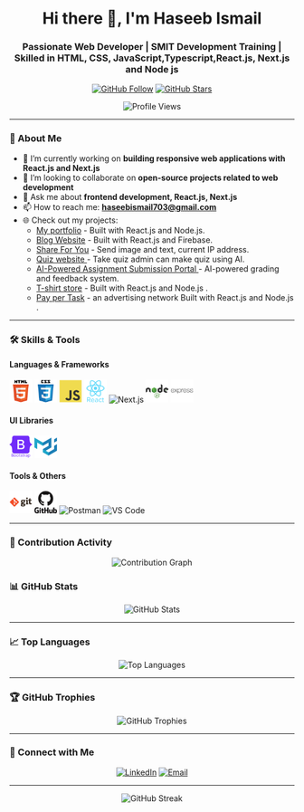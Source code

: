 <h1 align="center">Hi there 👋, I'm Haseeb Ismail</h1>
<h3 align="center">Passionate Web Developer | SMIT Development Training | Skilled in HTML, CSS, JavaScript,Typescript,React.js, Next.js and Node js </h3>
<p align="center">
  <a href="https://github.com/Haseebismail703"><img src="https://img.shields.io/github/followers/Haseebismail703?style=social" alt="GitHub Follow"/></a>
  <a href="https://github.com/Haseebismail703?tab=stars"><img src="https://img.shields.io/github/stars/Haseebismail703?style=social" alt="GitHub Stars"/></a>
</p>

<p align="center">
  <img src="https://komarev.com/ghpvc/?username=haseebismail703&label=Profile%20views&color=0e75b6&style=flat" alt="Profile Views" />
  
</p>

---

### 🚀 About Me

- 🔭 I’m currently working on **building responsive web applications with React.js and Next.js**
- 👯 I’m looking to collaborate on **open-source projects related to web development**
- 💬 Ask me about **frontend development, React.js, Next.js**
- 📫 How to reach me: **[haseebismail703@gmail.com](mailto:haseebismail703@gmail.com)**
- 🌐 Check out my projects:
  - [My portfolio](https://my-portfolio-nine-silk-74.vercel.app/) - Built with React.js and Node.js.
  - [Blog Website](https://lucent-basbousa-44a9ce.netlify.app/) - Built with React.js and Firebase.
  - [Share For You](https://shareforyou.netlify.app/) - Send image and text, current IP address.
  - [Quiz website ](https://smit-quiz-front.vercel.app/) - Take quiz admin can make quiz using AI.
  - [AI-Powered Assignment Submission Portal ](https://smit-assigment-submission-portal.vercel.app/) - AI-powered grading and feedback system.
  - [T-shirt store](https://t-shirt-store-sandy.vercel.app/) - Built with React.js and Node.js .
  - [Pay per Task](https://pay-per-task-front.vercel.app/) - an advertising network Built with React.js and Node.js .
---

### 🛠️ Skills & Tools

#### Languages & Frameworks
<p>
  <img src="https://raw.githubusercontent.com/devicons/devicon/master/icons/html5/html5-original-wordmark.svg" alt="HTML5" width="40" height="40"/>
  <img src="https://raw.githubusercontent.com/devicons/devicon/master/icons/css3/css3-original-wordmark.svg" alt="CSS3" width="40" height="40"/>
  <img src="https://raw.githubusercontent.com/devicons/devicon/master/icons/javascript/javascript-original.svg" alt="JavaScript" width="40" height="40"/>
  <img src="https://raw.githubusercontent.com/devicons/devicon/master/icons/react/react-original-wordmark.svg" alt="React.js" width="40" height="40"/>
  <img src="https://cdn.worldvectorlogo.com/logos/nextjs-2.svg" alt="Next.js" width="40" height="40"/>
  <img src="https://raw.githubusercontent.com/devicons/devicon/master/icons/nodejs/nodejs-original-wordmark.svg" alt="Node.js" width="40" height="40"/>
  <img src="https://raw.githubusercontent.com/devicons/devicon/master/icons/express/express-original-wordmark.svg" alt="Express.js" width="40" height="40"/>
</p>

#### UI Libraries
<p>
  <img src="https://raw.githubusercontent.com/devicons/devicon/master/icons/bootstrap/bootstrap-plain-wordmark.svg" alt="Bootstrap" width="40" height="40"/>
  <img src="https://raw.githubusercontent.com/devicons/devicon/master/icons/materialui/materialui-original.svg" alt="Material UI" width="40" height="40"/>
</p>

#### Tools & Others
<p>
  <img src="https://raw.githubusercontent.com/devicons/devicon/master/icons/git/git-original-wordmark.svg" alt="Git" width="40" height="40"/>
  <img src="https://raw.githubusercontent.com/devicons/devicon/master/icons/github/github-original-wordmark.svg" alt="GitHub" width="40" height="40"/>
  <img src="https://www.vectorlogo.zone/logos/getpostman/getpostman-icon.svg" alt="Postman" width="40" height="40"/>
  <img src="https://www.vectorlogo.zone/logos/visualstudio_code/visualstudio_code-icon.svg" alt="VS Code" width="40" height="40"/>
</p>

---
### 🌟 Contribution Activity

<p align="center">
  <img src="https://github-readme-activity-graph.vercel.app/graph?username=haseebismail703&bg_color=1a1b27&color=38bdae&line=61dafb&point=ffffff&area=true&hide_border=true" alt="Contribution Graph" />
</p>

### 📊 GitHub Stats

<p align="center">
  <img src="https://github-readme-stats.vercel.app/api?username=haseebismail703&show_icons=true&theme=radical" alt="GitHub Stats" />
</p>

---

### 📈 Top Languages

<p align="center">
  <img src="https://github-readme-stats.vercel.app/api/top-langs/?username=haseebismail703&layout=compact&theme=radical" alt="Top Languages" />
</p>

---

### 🏆 GitHub Trophies

<p align="center">
  <img src="https://github-profile-trophy.vercel.app/?username=haseebismail703&theme=dracula" alt="GitHub Trophies" />
</p>

---

### 🤝 Connect with Me

<p align="center">
  <a href="https://linkedin.com/in/haseebismail" target="_blank"><img src="https://raw.githubusercontent.com/rahuldkjain/github-profile-readme-generator/master/src/images/icons/Social/linked-in-alt.svg" alt="LinkedIn" height="30" width="40" /></a>
  <a href="mailto:haseebismail703@gmail.com"><img src="https://i.pinimg.com/564x/bd/4f/e2/bd4fe2b3f6f3c9c20eb371b53d6d02c9.jpg" alt="Email" height="30" width="40" /></a>
</p>

---

<p align="center">
  <img src="https://github-readme-streak-stats.herokuapp.com/?user=haseebismail703&theme=radical" alt="GitHub Streak" />
</p>
